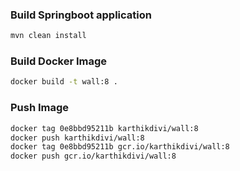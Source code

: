 ### Build Springboot application
```sh
mvn clean install
```

### Build Docker Image
```sh
docker build -t wall:8 .
```

### Push Image

```sh
docker tag 0e8bbd95211b karthikdivi/wall:8
docker push karthikdivi/wall:8
docker tag 0e8bbd95211b gcr.io/karthikdivi/wall:8
docker push gcr.io/karthikdivi/wall:8
```